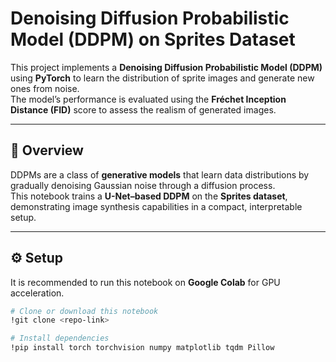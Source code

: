 # Denoising Diffusion Probabilistic Model (DDPM) on Sprites Dataset

This project implements a **Denoising Diffusion Probabilistic Model (DDPM)** using **PyTorch** to learn the distribution of sprite images and generate new ones from noise.  
The model’s performance is evaluated using the **Fréchet Inception Distance (FID)** score to assess the realism of generated images.

---

## 📘 Overview
DDPMs are a class of **generative models** that learn data distributions by gradually denoising Gaussian noise through a diffusion process.  
This notebook trains a **U-Net–based DDPM** on the **Sprites dataset**, demonstrating image synthesis capabilities in a compact, interpretable setup.

---

## ⚙️ Setup

It is recommended to run this notebook on **Google Colab** for GPU acceleration.

```bash
# Clone or download this notebook
!git clone <repo-link>

# Install dependencies
!pip install torch torchvision numpy matplotlib tqdm Pillow
